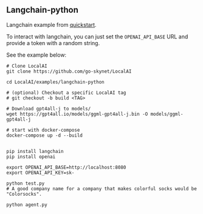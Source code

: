 ## Langchain-python

Langchain example from [quickstart](https://python.langchain.com/en/latest/getting_started/getting_started.html).

To interact with langchain, you can just set the `OPENAI_API_BASE` URL and provide a token with a random string.

See the example below:

```
# Clone LocalAI
git clone https://github.com/go-skynet/LocalAI

cd LocalAI/examples/langchain-python

# (optional) Checkout a specific LocalAI tag
# git checkout -b build <TAG>

# Download gpt4all-j to models/
wget https://gpt4all.io/models/ggml-gpt4all-j.bin -O models/ggml-gpt4all-j

# start with docker-compose
docker-compose up -d --build


pip install langchain
pip install openai

export OPENAI_API_BASE=http://localhost:8080
export OPENAI_API_KEY=sk-

python test.py
# A good company name for a company that makes colorful socks would be "Colorsocks".

python agent.py
```